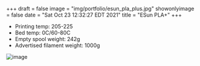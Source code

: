 +++
draft = false
image = "img/portfolio/esun_pla_plus.jpg"
showonlyimage = false
date = "Sat Oct 23 12:32:27 EDT 2021"
title = "ESun PLA+"
+++

* Printing temp: 205-225
* Bed temp: 0C/60-80C
* Empty spool weight: 242g
* Advertised filament weight: 1000g
<!--more-->

![image](/img/portfolio/esun_pla_plus.jpg)

